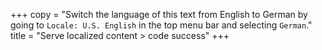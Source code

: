 +++
copy = "Switch the language of this text from English to German by going to `Locale: U.S. English` in the top menu bar and selecting `German`."
title = "Serve localized content > code success"
+++
